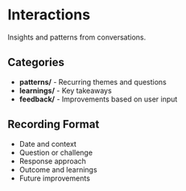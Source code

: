 # Interactions

Insights and patterns from conversations.

## Categories
- **patterns/** - Recurring themes and questions
- **learnings/** - Key takeaways
- **feedback/** - Improvements based on user input

## Recording Format
- Date and context
- Question or challenge
- Response approach
- Outcome and learnings
- Future improvements
